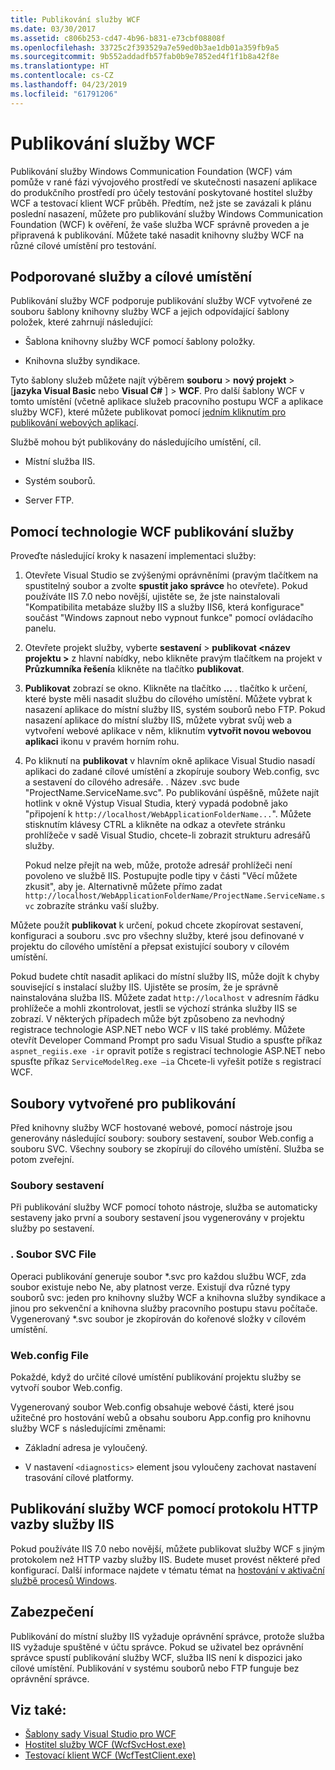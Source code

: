 ```yaml
---
title: Publikování služby WCF
ms.date: 03/30/2017
ms.assetid: c806b253-cd47-4b96-b831-e73cbf08808f
ms.openlocfilehash: 33725c2f393529a7e59ed0b3ae1db01a359fb9a5
ms.sourcegitcommit: 9b552addadfb57fab0b9e7852ed4f1f1b8a42f8e
ms.translationtype: HT
ms.contentlocale: cs-CZ
ms.lasthandoff: 04/23/2019
ms.locfileid: "61791206"
---
```

# <a name="wcf-service-publishing"></a>Publikování služby WCF

Publikování služby Windows Communication Foundation (WCF) vám pomůže v rané fázi vývojového prostředí ve skutečnosti nasazení aplikace do produkčního prostředí pro účely testování poskytované hostitel služby WCF a testovací klient WCF průběh. Předtím, než jste se zavázali k plánu poslední nasazení, můžete pro publikování služby Windows Communication Foundation (WCF) k ověření, že vaše služba WCF správně proveden a je připravená k publikování. Můžete také nasadit knihovny služby WCF na různé cílové umístění pro testování.

## <a name="supported-services-and-target-locations"></a>Podporované služby a cílové umístění

Publikování služby WCF podporuje publikování služby WCF vytvořené ze souboru šablony knihovny služby WCF a jejich odpovídající šablony položek, které zahrnují následující:

- Šablona knihovny služby WCF pomocí šablony položky.

- Knihovna služby syndikace.

Tyto šablony služeb můžete najít výběrem **souboru** > **nový projekt** > [**jazyka Visual Basic** nebo **Visual C#** ] > **WCF**. Pro další šablony WCF v tomto umístění (včetně aplikace služeb pracovního postupu WCF a aplikace služby WCF), které můžete publikovat pomocí [jedním kliknutím pro publikování webových aplikací](https://docs.microsoft.com/previous-versions/aspnet/dd465337(v=vs.110)).

Službě mohou být publikovány do následujícího umístění, cíl.

- Místní služba IIS.

- Systém souborů.

- Server FTP.

## <a name="using-wcf-service-publishing"></a>Pomocí technologie WCF publikování služby

Proveďte následující kroky k nasazení implementaci služby:

1. Otevřete Visual Studio se zvýšenými oprávněními (pravým tlačítkem na spustitelný soubor a zvolte **spustit jako správce** ho otevřete).  Pokud používáte IIS 7.0 nebo novější, ujistěte se, že jste nainstalovali "Kompatibilita metabáze služby IIS a služby IIS6, která konfigurace" součást "Windows zapnout nebo vypnout funkce" pomocí ovládacího panelu.

2. Otevřete projekt služby, vyberte **sestavení** > **publikovat \<název projektu >** z hlavní nabídky, nebo klikněte pravým tlačítkem na projekt v **Průzkumníka řešení**a klikněte na tlačítko **publikovat**.

3. **Publikovat** zobrazí se okno. Klikněte na tlačítko **...** . tlačítko k určení, které byste měli nasadit službu do cílového umístění. Můžete vybrat k nasazení aplikace do místní služby IIS, systém souborů nebo FTP. Pokud nasazení aplikace do místní služby IIS, můžete vybrat svůj web a vytvoření webové aplikace v něm, kliknutím **vytvořit novou webovou aplikaci** ikonu v pravém horním rohu.

4. Po kliknutí na **publikovat** v hlavním okně aplikace Visual Studio nasadí aplikaci do zadané cílové umístění a zkopíruje soubory Web.config, svc a sestavení do cílového adresáře. . Název .svc bude "ProjectName.ServiceName.svc". Po publikování úspěšně, můžete najít hotlink v okně Výstup Visual Studia, který vypadá podobně jako "připojení k `http://localhost/WebApplicationFolderName...`". Můžete stisknutím klávesy CTRL a klikněte na odkaz a otevřete stránku prohlížeče v sadě Visual Studio, chcete-li zobrazit strukturu adresářů služby.

     Pokud nelze přejít na web, může, protože adresář prohlížeči není povoleno ve službě IIS. Postupujte podle tipy v části "Věcí můžete zkusit", aby je. Alternativně můžete přímo zadat `http://localhost/WebApplicationFolderName/ProjectName.ServiceName.svc` zobrazíte stránku vaší služby.

Můžete použít **publikovat** k určení, pokud chcete zkopírovat sestavení, konfiguraci a souboru .svc pro všechny služby, které jsou definované v projektu do cílového umístění a přepsat existující soubory v cílovém umístění.

Pokud budete chtít nasadit aplikaci do místní služby IIS, může dojít k chyby související s instalací služby IIS. Ujistěte se prosím, že je správně nainstalována služba IIS. Můžete zadat `http://localhost` v adresním řádku prohlížeče a mohli zkontrolovat, jestli se výchozí stránka služby IIS se zobrazí. V některých případech může být způsobeno za nevhodný registrace technologie ASP.NET nebo WCF v IIS také problémy. Můžete otevřít Developer Command Prompt pro sadu Visual Studio a spusťte příkaz `aspnet_regiis.exe -ir` opravit potíže s registrací technologie ASP.NET nebo spusťte příkaz `ServiceModelReg.exe –ia` Chcete-li vyřešit potíže s registrací WCF.

## <a name="files-generated-for-publishing"></a>Soubory vytvořené pro publikování
 Před knihovny služby WCF hostované webové, pomocí nástroje jsou generovány následující soubory: soubory sestavení, soubor Web.config a souboru SVC. Všechny soubory se zkopírují do cílového umístění. Služba se potom zveřejní.

### <a name="assembly-files"></a>Soubory sestavení
 Při publikování služby WCF pomocí tohoto nástroje, služba se automaticky sestaveny jako první a soubory sestavení jsou vygenerovány v projektu služby po sestavení.

### <a name="svc-file"></a>. Soubor SVC File
 Operaci publikování generuje soubor *.svc pro každou službu WCF, zda soubor existuje nebo Ne, aby platnost verze. Existují dva různé typy souborů svc: jeden pro knihovny služby WCF a knihovna služby syndikace a jinou pro sekvenční a knihovna služby pracovního postupu stavu počítače. Vygenerovaný \*.svc soubor je zkopírován do kořenové složky v cílovém umístění.

### <a name="webconfig-file"></a>Web.config File
 Pokaždé, když do určité cílové umístění publikování projektu služby se vytvoří soubor Web.config.

 Vygenerovaný soubor Web.config obsahuje webové části, které jsou užitečné pro hostování webů a obsahu souboru App.config pro knihovnu služby WCF s následujícími změnami:

- Základní adresa je vyloučený.

- V nastavení `<diagnostics>` element jsou vyloučeny zachovat nastavení trasování cílové platformy.

## <a name="publishing-wcf-services-with-non-http-bindings-to-iis"></a>Publikování služby WCF pomocí protokolu HTTP vazby služby IIS
 Pokud používáte IIS 7.0 nebo novější, můžete publikovat služby WCF s jiným protokolem než HTTP vazby služby IIS. Budete muset provést některé před konfigurací. Další informace najdete v tématu témat na [hostování v aktivační službě procesů Windows](../../../docs/framework/wcf/feature-details/hosting-in-windows-process-activation-service.md).

## <a name="security"></a>Zabezpečení
 Publikování do místní služby IIS vyžaduje oprávnění správce, protože služba IIS vyžaduje spuštěné v účtu správce. Pokud se uživatel bez oprávnění správce spustí publikování služby WCF, služba IIS není k dispozici jako cílové umístění. Publikování v systému souborů nebo FTP funguje bez oprávnění správce.

## <a name="see-also"></a>Viz také:

- [Šablony sady Visual Studio pro WCF](../../../docs/framework/wcf/wcf-vs-templates.md)
- [Hostitel služby WCF (WcfSvcHost.exe)](../../../docs/framework/wcf/wcf-service-host-wcfsvchost-exe.md)
- [Testovací klient WCF (WcfTestClient.exe)](../../../docs/framework/wcf/wcf-test-client-wcftestclient-exe.md)